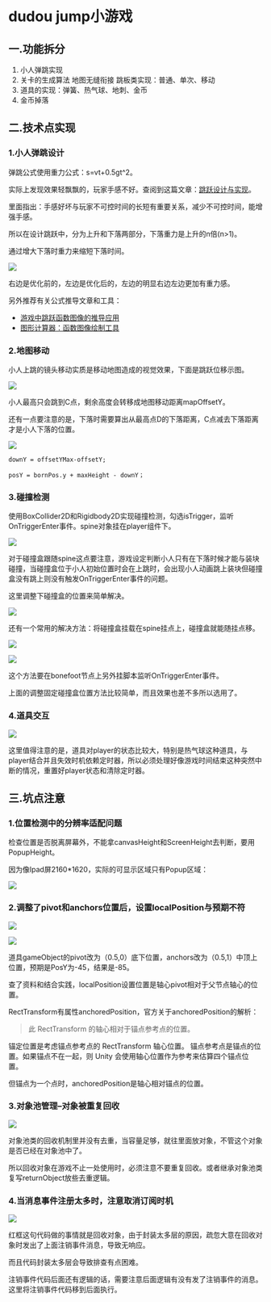 # dudou jump小游戏

## 一.功能拆分

1. 小人弹跳实现
2. 关卡的生成算法
	地图无缝衔接
	跳板类实现：普通、单次、移动
3. 道具的实现：弹簧、热气球、地刺、金币
4. 金币掉落

## 二.技术点实现

### 1.小人弹跳设计

弹跳公式使用重力公式：s=vt+0.5gt^2。

实际上发现效果轻飘飘的，玩家手感不好。查阅到这篇文章：[跳跃设计与实现](https://nofootbird.wordpress.com/2011/06/18/游戏里面跳跃的设计和实现心得/)。

里面指出：手感好坏与玩家不可控时间的长短有重要关系，减少不可控时间，能增强手感。

所以在设计跳跃中，分为上升和下落两部分，下落重力是上升的n倍(n>1)。

通过增大下落时重力来缩短下落时间。



![](image/%E8%B7%B3%E8%B7%83%E5%AF%B9%E6%AF%94.gif "")

右边是优化前的，左边是优化后的，左边的明显右边左边更加有重力感。

另外推荐有关公式推导文章和工具：

- [游戏中跳跃函数图像的推导应用](https://blog.csdn.net/zgjllf1011/article/details/79221819)
- [图形计算器：函数图像绘制工具](https://www.geogebra.org/graphing?lang=zh_CN)

### 2.地图移动

小人上跳的镜头移动实质是移动地图造成的视觉效果，下面是跳跃位移示图。

![](image/image.png "")

小人最高只会跳到C点，剩余高度会转移成地图移动距离mapOffsetY。

还有一点要注意的是，下落时需要算出从最高点D的下落距离，C点减去下落距离才是小人下落的位置。

![](image/image_1.png "")

`downY = offsetYMax-offsetY;`

`posY = bornPos.y + maxHeight - downY；`

### 3.碰撞检测

使用BoxCollider2D和Rigidbody2D实现碰撞检测，勾选isTrigger，监听OnTriggerEnter事件。spine对象挂在player组件下。

![](image/image_2.png "")

对于碰撞盒跟随spine这点要注意，游戏设定判断小人只有在下落时候才能与装块碰撞，当碰撞盒位于小人初始位置时会在上跳时，会出现小人动画跳上装块但碰撞盒没有跳上则没有触发OnTriggerEnter事件的问题。

这里调整下碰撞盒的位置来简单解决。

![](image/image_3.png "")

还有一个常用的解决方法：将碰撞盒挂载在spine挂点上，碰撞盒就能随挂点移。

![](image/image_4.png "")

![](image/image_5.gif "")

这个方法要在bonefoot节点上另外挂脚本监听OnTriggerEnter事件。

上面的调整固定碰撞盒位置方法比较简单，而且效果也差不多所以选用了。

### 4.道具交互

![](image/image_6.png "")

这里值得注意的是，道具对player的状态比较大，特别是热气球这种道具，与player结合并且失效时机依赖定时器，所以必须处理好像游戏时间结束这种突然中断的情况，重置好player状态和清除定时器。

## 三.坑点注意

### 1.位置检测中的分辨率适配问题

检查位置是否脱离屏幕外，不能拿canvasHeight和ScreenHeight去判断，要用PopupHeight。

因为像Ipad屏2160*1620，实际的可显示区域只有Popup区域：

![](image/image_7.png "")

### 2.调整了pivot和anchors位置后，设置localPosition与预期不符

![](image/image_8.png "")

![](image/image_9.png "")

道具gameObject的pivot改为（0.5,0）底下位置，anchors改为（0.5,1）中顶上位置，预期是PosY为-45，结果是-85。

查了资料和结合实践，localPosition设置位置是轴心pivot相对于父节点轴心的位置。

RectTransform有属性anchoredPosition，官方关于anchoredPosition的解析：

> 此 RectTransform 的轴心相对于锚点参考点的位置。

锚定位置是考虑锚点参考点的 RectTransform 轴心位置。 锚点参考点是锚点的位置。如果锚点不在一起，则 Unity 会使用轴心位置作为参考来估算四个锚点位置。


但锚点为一个点时，anchoredPosition是轴心相对锚点的位置。

### 3.对象池管理–对象被重复回收

![](image/image_10.png "")

对象池类的回收机制里并没有去重，当容量足够，就往里面放对象，不管这个对象是否已经在对象池中了。

所以回收对象在游戏不止一处使用时，必须注意不要重复回收。或者继承对象池类复写returnObject放些去重逻辑。

### 4.当消息事件注册太多时，注意取消订阅时机

![](image/image_11.png "")

红框这句代码做的事情就是回收对象，由于封装太多层的原因，疏忽大意在回收对象时发出了上面注销事件消息，导致无响应。

而且代码封装太多层会导致排查有点困难。

注销事件代码后面还有逻辑的话，需要注意后面逻辑有没有发了注销事件的消息。这里将注销事件代码移到后面执行。


